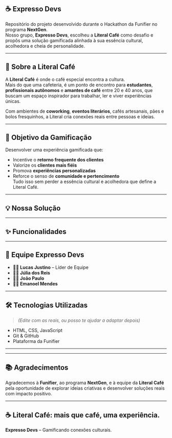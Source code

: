 ## ☕ Expresso Devs

Repositório do projeto desenvolvido durante o Hackathon da Funifier no programa **NextGen**.  
Nosso grupo, **Expresso Devs**, escolheu a **Literal Café** como desafio e propôs uma solução gamificada alinhada à sua essência cultural, acolhedora e cheia de personalidade.

---

## 📍 Sobre a Literal Café

A **Literal Café** é onde o café especial encontra a cultura.  
Mais do que uma cafeteria, é um ponto de encontro para **estudantes**, **profissionais autônomos** e **amantes de café** entre 20 e 40 anos, que buscam um espaço inspirador para trabalhar, ler e viver experiências únicas.  

Com ambientes de **coworking**, **eventos literários**, cafés artesanais, pães e bolos fresquinhos, a Literal cria conexões reais entre pessoas e ideias.  

---

## 🎯 Objetivo da Gamificação

Desenvolver uma experiência gamificada que:
- Incentive o **retorno frequente dos clientes**
- Valorize os **clientes mais fiéis**
- Promova **experiências personalizadas**
- Reforce o senso de **comunidade e pertencimento**  
Tudo isso sem perder a essência cultural e acolhedora que define a Literal Café.

---

## 💡 Nossa Solução



---

## ✨ Funcionalidades



---

## 👥 Equipe Expresso Devs

- 👨‍💼 **Lucas Justino** – Líder de Equipe  
- 👩‍💻 **Júlia dos Reis**  
- 👨‍💻 **João Paulo**
- 👨‍💻 **Emanoel Mendes** 

---

## 🛠️ Tecnologias Utilizadas

> *(Edite com as reais, ou posso te ajudar a adaptar depois)*  
- HTML, CSS, JavaScript  
- Git & GitHub  
- Plataforma da Funifier

---


---

## 📚 Agradecimentos

Agradecemos à **Funifier**, ao programa **NextGen**, e à equipe da **Literal Café** pela oportunidade de explorar ideias criativas e desenvolver soluções reais com impacto positivo.

---

## ☕ Literal Café: mais que café, uma experiência.  
**Expresso Devs** – Gamificando conexões culturais.
